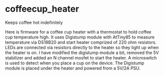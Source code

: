 # coffeecup_heater
Keeps coffee hot indefinitely

Here is firmware for a coffee cup heater with a thermostat to hold coffee cup temperature high. 
It uses Digistump module with AtTiny85 to measure temperature via DS18B20 and start heater comprized of 220 ohm resistors.
LEDs are connected via resistors directly to the heater so they light up when the heater is on. 
I have modified the digistump module a bit, removed the 5V stabilizer and added an N channel mosfet to start the heater.
A microswitch is used to detect when you place a cup on the device. 
The Digistump module is placed under the heater and powered from a 5V/2A PSU. 
